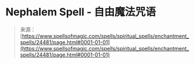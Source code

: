 <!--yml

category: 未分类

date: 2024-06-12 19:10:24

-->

# Nephalem Spell - 自由魔法咒语

> 来源：[https://www.spellsofmagic.com/spells/spiritual_spells/enchantment_spells/24481/page.html#0001-01-01](https://www.spellsofmagic.com/spells/spiritual_spells/enchantment_spells/24481/page.html#0001-01-01)
